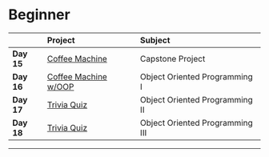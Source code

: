 # Beginner

|              | Project                                 | Subject                            |
|:------------ |:--------------------------------------- |:---------------------------------- |
|**Day 15**    | [Coffee Machine](day_15/main.py)        | Capstone Project                   |
|**Day 16**    | [Coffee Machine w/OOP](day_16/main.py)  | Object Oriented Programming I      |
|**Day 17**    | [Trivia Quiz](day_17/main.py)           | Object Oriented Programming II     |
|**Day 18**    | [Trivia Quiz](day_18/main.py)           | Object Oriented Programming III    |

---------------------------------------------------------------------
